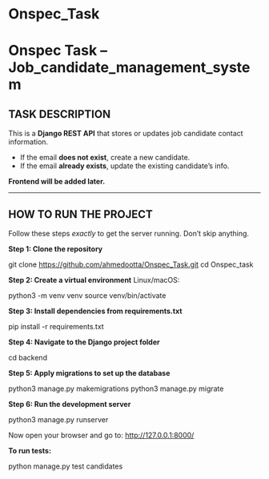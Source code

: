 # Onspec_Task
# Onspec Task – Job_candidate_management_system

## TASK DESCRIPTION

This is a **Django REST API** that stores or updates job candidate contact information.

- If the email **does not exist**, create a new candidate.
- If the email **already exists**, update the existing candidate’s info.

**Frontend will be added later.**

---

## HOW TO RUN THE PROJECT

Follow these steps *exactly* to get the server running. Don’t skip anything.

**Step 1: Clone the repository**

git clone https://github.com/ahmedootta/Onspec_Task.git
cd Onspec_task

**Step 2: Create a virtual environment**
Linux/macOS: 

python3 -m venv venv
source venv/bin/activate

**Step 3: Install dependencies from requirements.txt**

pip install -r requirements.txt

**Step 4: Navigate to the Django project folder**

cd backend

**Step 5: Apply migrations to set up the database**

python3 manage.py makemigrations
python3 manage.py migrate

**Step 6: Run the development server**

python3 manage.py runserver

Now open your browser and go to: http://127.0.0.1:8000/

**To run tests:**

python manage.py test candidates
